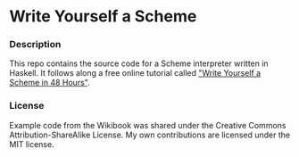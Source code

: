 # Write Yourself a Scheme

### Description

This repo contains the source code for a Scheme interpreter written in Haskell.
It follows along a free online tutorial called ["Write Yourself a Scheme in 48
Hours"](https://en.wikibooks.org/wiki/Write_Yourself_a_Scheme_in_48_Hours).

### License

Example code from the Wikibook was shared under the Creative Commons
Attribution-ShareAlike License. My own contributions are licensed under the MIT
license.
